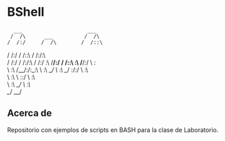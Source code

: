 # BShell

      ___                     ___     
     /  /\      ___          /  /\    
    /  /:/     /  /\        /  /::\   
   /  /:/     /  /::\      /  /:/\:\  
  /  /:/     /  /:/\:\    /  /:/  \:\ 
 /__/:/     /  /::\ \:\  /__/:/ \  \:\
 \  \:\    /__/:/\:\_\:\ \  \:\  \__\/
  \  \:\   \__\/  \:\/:/  \  \:\      
   \  \:\       \  \::/    \  \:\     
    \  \:\       \__\/      \  \:\    
     \__\/                   \__\/    

## Acerca de
Repositorio con ejemplos de scripts en BASH para la clase de Laboratorio.

